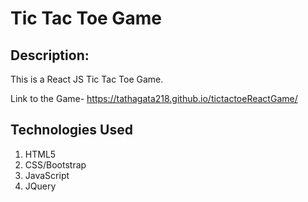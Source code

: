 # Tic Tac Toe Game

## Description:
This is a React JS Tic Tac Toe Game.

Link to the Game- https://tathagata218.github.io/tictactoeReactGame/

## Technologies Used 
1.	HTML5
2.	CSS/Bootstrap
3.	JavaScript
4.	JQuery
